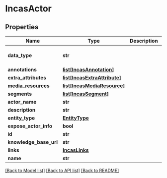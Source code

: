 # IncasActor

## Properties
Name | Type | Description | Notes
------------ | ------------- | ------------- | -------------
**data_type** | **str** |  | [optional] [default to 'IncasActor']
**annotations** | [**list[IncasAnnotation]**](IncasAnnotation.md) |  | [optional] 
**extra_attributes** | [**list[IncasExtraAttribute]**](IncasExtraAttribute.md) |  | [optional] 
**media_resources** | [**list[IncasMediaResource]**](IncasMediaResource.md) |  | [optional] 
**segments** | [**list[IncasSegment]**](IncasSegment.md) |  | [optional] 
**actor_name** | **str** |  | [optional] 
**description** | **str** |  | [optional] 
**entity_type** | [**EntityType**](EntityType.md) |  | [optional] 
**expose_actor_info** | **bool** |  | [optional] 
**id** | **str** |  | [optional] 
**knowledge_base_url** | **str** |  | [optional] 
**links** | [**IncasLinks**](IncasLinks.md) |  | [optional] 
**name** | **str** |  | [optional] 

[[Back to Model list]](../README.md#documentation-for-models) [[Back to API list]](../README.md#documentation-for-api-endpoints) [[Back to README]](../README.md)

